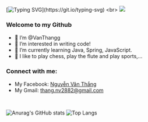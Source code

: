 [![Typing SVG](https://readme-typing-svg.herokuapp.com?font=&size=25&center=true&vCenter=true&lines=Hey%2C+there.....;I'm+Nguyễn+Văn+Thắng;Nice+to+meet+you!)](https://git.io/typing-svg)
<br>
![](https://komarev.com/ghpvc/?username=thangnv2882&color=green)


### Welcome to my Github
- 🌱 I’m @VanThangg  <img src="https://media0.giphy.com/media/Q7SKqn3G97xpmfSOvG/giphy.gif?cid=790b761171d3e2ba1a4b71867a40db9ae2e8c9532ec14ad0&rid=giphy.gif&ct=g" width="15px">
- 👀  I’m interested in writing code!
- 🌱  I’m currently learning Java, Spring, JavaScript.
- 👯  I like to play chess, play the flute and play sports,...
### Connect with me:
- My Facebook: <a href="https://www.facebook.com/thang.nv2882" target="blank">Nguyễn Văn Thắng</a>
- My Gmail: thang.nv2882@gmail.com 

<br>


![Anurag's GitHub stats](https://github-readme-stats.vercel.app/api?username=thangnv2882&show_icons=true&theme=radical)
![Top Langs](https://github-readme-stats.vercel.app/api/top-langs/?username=thangnv2882&theme=radical)
